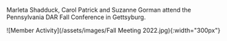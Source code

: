 Marleta Shadduck, Carol Patrick and Suzanne Gorman attend the Pennsylvania DAR Fall Conference in Gettsyburg.

![Member Activity](/assets/images/Fall Meeting 2022.jpg){:width="300px"}
